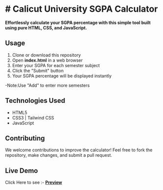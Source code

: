 # **# Calicut University SGPA Calculator**

**Effortlessly calculate your SGPA percentage with this simple tool built using pure HTML, CSS, and JavaScript.**

## Usage

1. Clone or download this repository
2. Open **index.html** in a web browser
3. Enter your SGPA for each semester subject
4. Click the "Submit" button
5. Your SGPA percentage will be displayed instantly

-Note:Use "Add" to enter more semesters

## Technologies Used

- HTML5
- CSS3 | Tailwind CSS
- JavaScript

## Contributing

We welcome contributions to improve the calculator! Feel free to fork the repository, make changes, and submit a pull request.

## Live Demo

Click Here to see :- [**Preview**](https://rameesjahan.me/Total-SGPA/)
